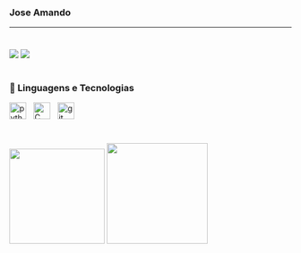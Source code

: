 
### Jose Amando

<p align="left">

---
#
  
<div> 
</a> 
  <a href = "mailto:joseamsilvazk@gmail.com"><img src="https://img.shields.io/badge/-Gmail-%23333?style=for-the-badge&logo=gmail&logoColor=white" target="_blank"></a>
  <a href="https://www.linkedin.com/in/josé-amando-171721355" target="_blank"><img src="https://img.shields.io/badge/-LinkedIn-%230077B5?style=for-the-badge&logo=linkedin&logoColor=white" target="_blank"></a> 
</div>

#
### 🤖 Linguagens e Tecnologias

<img 
    align="left" 
    alt="python" 
    title = "python"
    width ="30px"
    style="padding-right: 10px;" 
    src="https://cdn.jsdelivr.net/gh/devicons/devicon@latest/icons/python/python-original.svg"
/>
<img 
    align="left" 
    alt="C" 
    title = "C"
    width ="30px"
    style="padding-right: 10px;" 
    src="https://cdn.jsdelivr.net/gh/devicons/devicon@latest/icons/c/c-original.svg"
/>
<img 
    align="left" 
    alt="git" 
    title = "git"
    width ="30px"
    style="padding-right: 10px;" 
    src="https://cdn.jsdelivr.net/gh/devicons/devicon@latest/icons/git/git-original.svg"
/>

<br/>
<br/>

#

<div align="left">

<div>
  <img height = "170em" src="https://github-readme-stats.vercel.app/api?username=JoseAMsilva&show_icons=true&theme=dracula" />
  <img height = "180em" src="https://github-readme-stats.vercel.app/api/top-langs/?username=JoseAMsilva&layout=compact&theme=dracula" />
<div>

<br>

#
